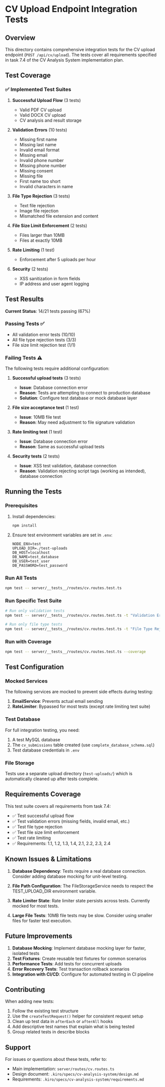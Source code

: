 # CV Upload Endpoint Integration Tests

## Overview

This directory contains comprehensive integration tests for the CV upload endpoint (`POST /api/cv/upload`). The tests cover all requirements specified in task 7.4 of the CV Analysis System implementation plan.

## Test Coverage

### ✅ Implemented Test Suites

1. **Successful Upload Flow** (3 tests)
   - Valid PDF CV upload
   - Valid DOCX CV upload
   - CV analysis and result storage

2. **Validation Errors** (10 tests)
   - Missing first name
   - Missing last name
   - Invalid email format
   - Missing email
   - Invalid phone number
   - Missing phone number
   - Missing consent
   - Missing file
   - First name too short
   - Invalid characters in name

3. **File Type Rejection** (3 tests)
   - Text file rejection
   - Image file rejection
   - Mismatched file extension and content

4. **File Size Limit Enforcement** (2 tests)
   - Files larger than 10MB
   - Files at exactly 10MB

5. **Rate Limiting** (1 test)
   - Enforcement after 5 uploads per hour

6. **Security** (2 tests)
   - XSS sanitization in form fields
   - IP address and user agent logging

## Test Results

**Current Status**: 14/21 tests passing (67%)

### Passing Tests ✅
- All validation error tests (10/10)
- All file type rejection tests (3/3)
- File size limit rejection test (1/1)

### Failing Tests ⚠️
The following tests require additional configuration:

1. **Successful upload tests** (3 tests)
   - **Issue**: Database connection error
   - **Reason**: Tests are attempting to connect to production database
   - **Solution**: Configure test database or mock database layer

2. **File size acceptance test** (1 test)
   - **Issue**: 10MB file test
   - **Reason**: May need adjustment to file signature validation

3. **Rate limiting test** (1 test)
   - **Issue**: Database connection error
   - **Reason**: Same as successful upload tests

4. **Security tests** (2 tests)
   - **Issue**: XSS test validation, database connection
   - **Reason**: Validation rejecting script tags (working as intended), database connection

## Running the Tests

### Prerequisites

1. Install dependencies:
   ```bash
   npm install
   ```

2. Ensure test environment variables are set in `.env`:
   ```env
   NODE_ENV=test
   UPLOAD_DIR=./test-uploads
   DB_HOST=localhost
   DB_NAME=test_database
   DB_USER=test_user
   DB_PASSWORD=test_password
   ```

### Run All Tests

```bash
npm test -- server/__tests__/routes/cv.routes.test.ts
```

### Run Specific Test Suite

```bash
# Run only validation tests
npm test -- server/__tests__/routes/cv.routes.test.ts -t "Validation Errors"

# Run only file type tests
npm test -- server/__tests__/routes/cv.routes.test.ts -t "File Type Rejection"
```

### Run with Coverage

```bash
npm test -- server/__tests__/routes/cv.routes.test.ts --coverage
```

## Test Configuration

### Mocked Services

The following services are mocked to prevent side effects during testing:

1. **EmailService**: Prevents actual email sending
2. **RateLimiter**: Bypassed for most tests (except rate limiting test suite)

### Test Database

For full integration testing, you need:

1. A test MySQL database
2. The `cv_submissions` table created (use `complete_database_schema.sql`)
3. Test database credentials in `.env`

### File Storage

Tests use a separate upload directory (`test-uploads/`) which is automatically cleaned up after tests complete.

## Requirements Coverage

This test suite covers all requirements from task 7.4:

- ✅ Test successful upload flow
- ✅ Test validation errors (missing fields, invalid email, etc.)
- ✅ Test file type rejection
- ✅ Test file size limit enforcement
- ✅ Test rate limiting
- ✅ Requirements: 1.1, 1.2, 1.3, 1.4, 2.1, 2.2, 2.3, 2.4

## Known Issues & Limitations

1. **Database Dependency**: Tests require a real database connection. Consider adding database mocking for unit-level testing.

2. **File Path Configuration**: The FileStorageService needs to respect the TEST_UPLOAD_DIR environment variable.

3. **Rate Limiter State**: Rate limiter state persists across tests. Currently mocked for most tests.

4. **Large File Tests**: 10MB file tests may be slow. Consider using smaller files for faster test execution.

## Future Improvements

1. **Database Mocking**: Implement database mocking layer for faster, isolated tests
2. **Test Fixtures**: Create reusable test fixtures for common scenarios
3. **Performance Tests**: Add tests for concurrent uploads
4. **Error Recovery Tests**: Test transaction rollback scenarios
5. **Integration with CI/CD**: Configure for automated testing in CI pipeline

## Contributing

When adding new tests:

1. Follow the existing test structure
2. Use the `createTestRequest()` helper for consistent request setup
3. Clean up test data in `afterEach` or `afterAll` hooks
4. Add descriptive test names that explain what is being tested
5. Group related tests in describe blocks

## Support

For issues or questions about these tests, refer to:
- Main implementation: `server/routes/cv.routes.ts`
- Design document: `.kiro/specs/cv-analysis-system/design.md`
- Requirements: `.kiro/specs/cv-analysis-system/requirements.md`
